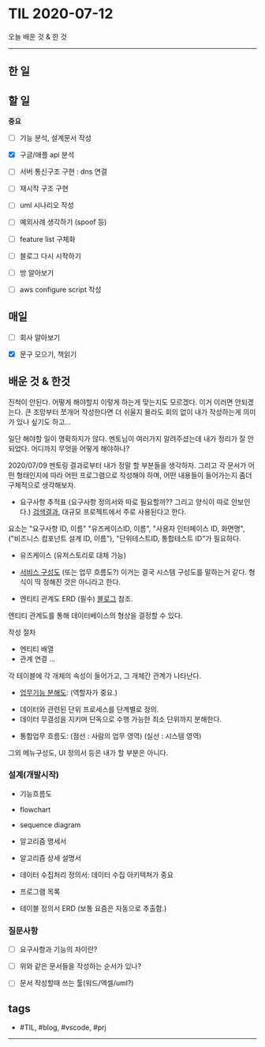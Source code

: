 # TIL 2020-07-12

오늘 배운 것 & 한 것

--------------------------

## 한 일

## 할 일

**중요**
- [ ] 기능 분석, 설계문서 작성
- [x] 구글/애플 api 분석

- [ ] 서버 통신구조 구현 : dns 연결
- [ ] 재시작 구조 구현


- [ ] uml 시나리오 작성
- [ ] 예외사례 생각하기 (spoof 등)
- [ ] feature list 구체화
- [ ] 블로그 다시 시작하기
- [ ] 방 알아보기
- [ ] aws configure script 작성

## 매일
- [ ] 회사 알아보기
- [x] 문구 모으기, 책읽기


## 배운 것 & 한것 

진척이 안된다. 어떻게 해야할지 이렇게 하는게 맞는지도 모르겠다. 이거 이러면 안되겠는다. 큰 조망부터 쪼개어 작성한다면 더 쉬울지 몰라도 회의 없이 내가 작성하는게 의미가 있나 싶기도 하고...

일단 해야할 일이 명확하지가 않다. 멘토님이 여러가지 알려주셨는데 내가 정리가 잘 안되었다. 어디까지 무엇을 어떻게 해야하나?

2020/07/09 멘토링 결과로부터 내가 정말 할 부분들을 생각하자. 그리고 각 문서가 어떤 형태인지에 따라 어떤 프로그램으로 작성해야 하며, 어떤 내용들이 들어가는지 좀더 구체적으로 생각해보자.

- 요구사항 추적표
(요구사항 정의서와 따로 필요할까?? 그리고 양식이 따로 안보인다.)
[검색결과](https://m.blog.naver.com/PostView.nhn?blogId=mogni&logNo=220670625466&proxyReferer=https:%2F%2Fwww.google.com%2F), 대규모 프로젝트에서 주로 사용된다고 한다.

요소는 "요구사항 ID, 이름" "유즈케이스ID, 이름", "사용자 인터페이스 ID, 화면명", ("비즈니스 컴포넌트 설계 ID, 이름"), "단위테스트ID, 통합테스트 ID"가 필요하다.

- 유즈케이스 (유저스토리로 대체 가능)

- [서비스 구성도](https://zetawiki.com/wiki/%EC%8B%9C%EC%8A%A4%ED%85%9C_%EA%B5%AC%EC%84%B1%EB%8F%84) (또는 업무 흐름도?)
 이거는 결국 시스템 구성도를 말하는거 같다.
  형식이 딱 정해진 것은 아니라고 한다.





- 엔티티 관계도 ERD (필수)
[블로그](https://m.blog.naver.com/PostView.nhn?blogId=honeybi&logNo=100049670937&proxyReferer=https:%2F%2Fwww.google.com%2F) 참조.

엔티티 관계도를 통해 데이터베이스의 형상을 결정할 수 있다.

작성 절차
  - 엔티티 배열
  - 관계 연결
  ...
  
각 테이블에 각 개체의 속성이 들어가고, 그 개체간 관계가 나타난다.

- [업무기능 분해도](http://www.gurubee.net/lecture/3755):
 (역할자가 중요.)

* 데이터와 관련된 단위 프로세스를 단계별로 정의.
* 데이터 무결성을 지키며 단독으로 수행 가능한 최소 단위까지 분해한다.





- 통합업무 흐름도:
  (점선 : 사람의 업무 영역)
  (실선 : 시스템 영역)

그외 메뉴구성도, UI 정의서 등은 내가 할 부분은 아니다.

### 설계(개발시작)

- 기능흐름도

- flowchart
- sequence diagram
- 알고리즘 명세서
- 알고리즘 상세 설명서
- 데이터 수집처리 정의서:
  데이터 수집 아키텍쳐가 중요
- 프로그램 목록
- 테이블 정의서 ERD (보통 요즘은 자동으로 추출함.)


### 질문사항

- [ ] 요구사항과 기능의 차이란?
- [ ] 위와 같은 문서들을 작성하는 순서가 있나?
- [ ] 문서 작성할때 쓰는 툴(워드/엑셀/uml?)




## tags
- \#TIL, \#blog, \#vscode, \#prj

--------------------------


 